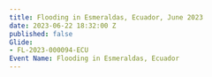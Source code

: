 ```yaml
---
title: Flooding in Esmeraldas, Ecuador, June 2023
date: 2023-06-22 18:32:00 Z
published: false
Glide:
- FL-2023-000094-ECU
Event Name: Flooding in Esmeraldas, Ecuador
---
```


